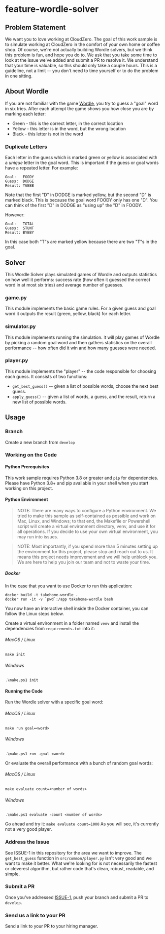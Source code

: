 # feature-wordle-solver

## Problem Statement

We want you to love working at CloudZero. The goal of this work sample is to simulate working at CloudZero in the comfort of your own home or coffee shop.  Of course, we're not actually building Wordle solvers, but we think this problem is fun, and hope you do to. We ask that you take some time to look at the issue we've added and submit a PR to resolve it. We understand that your time is valuable, so this should only take a couple hours. This is a guideline, not a limit -- you don't need to time yourself or to do the problem in one sitting.

## About Wordle
If you are not familiar with the game [Wordle](https://www.nytimes.com/games/wordle/index.html), you try to guess a "goal" word in six tries.  After each attempt the game shows you how close you are by marking each letter:
* Green - this is the correct letter, in the correct location
* Yellow - this letter is in the word, but the wrong location
* Black - this letter is not in the word

### Duplicate Letters
Each letter in the guess which is marked green or yellow is associated with a _unique_ letter in the goal word. This is important if the guess or goal words have a repeated letter.  For example:
```
Goal:   FOODY
Guess:  DODGE
Result: YGBBB
```
Note that the first "D" in DODGE is marked yellow, but the second "D" is marked black.  This is because the goal word FOODY only has one "D".  You can think of the first "D" in DODGE as "using up" the "D" in FOODY.

However:
```
Goal:   TOTAL
Guess:  STUNT
Result: BYBBY
```
In this case both "T"s are marked yellow because there are two "T"s in the goal.

## Solver
This Wordle Solver plays simulated games of Wordle and outputs statistics on how well it performs: success rate (how often it guessed the correct word in at most six tries) and average number of guesses.

### game.py
This module implements the basic game rules.  For a given guess and goal word it outputs the result (green, yellow, black) for each letter.

### simulator.py
This module implements running the simulation.  It will play games of Wordle by picking a random goal word and then gathers statistics on the overall performance -- how often did it win and how many guesses were needed.

### player.py
This module implements the "player" -- the code responsible for choosing each guess.  It consists of two functions:
* `get_best_guess()` -- given a list of possible words, choose the next best guess.
* `apply_guess()` -- given a list of words, a guess, and the result, return a new list of possible words.

## Usage

### Branch

Create a new branch from `develop`

### Working on the Code

#### Python Prerequisites

This work sample requires Python 3.8 or greater and `pip` for dependencies. Please have Python 3.8+ and pip available in your shell when you start working on this project.

#### Python Environment
> NOTE: There are many ways to configure a Python environment. We tried to make this sample as self-contained as possible and work on Mac, Linux, and Windows; to that end, the Makefile or Powershell script will create a virtual environment directory, venv, and use it for all operations. If you decide to use your own virtual environment, you may run into issues.

> NOTE: Most importantly, if you spend more than 5 minutes setting up the environment for this project, please stop and reach out to us. It means this project needs improvement and we will help unblock you. We are here to help you join our team and not to waste your time.

##### Docker

In the case that you want to use Docker to run this application:

```
docker build -t takehome-wordle .
docker run -it -v `pwd`:/app takehome-wordle bash
```

You now have an interactive shell inside the Docker container, you can follow the Linux steps below.

Create a virtual environment in a folder named `venv` and install the dependencies from `requirements.txt` into it:
###### MacOS / Linux
```
make init
```
###### Windows
```
.\make.ps1 init
```

#### Running the Code

Run the Wordle solver with a specific goal word:
###### MacOS / Linux
```
make run goal=<word>
```
###### Windows
```
.\make.ps1 run -goal <word>
```

Or evaluate the overall performance with a bunch of random goal words:
###### MacOS / Linux
```
make evaluate count=<number of words>
```
###### Windows
```
.\make.ps1 evaluate -count <number of words>
```

Go ahead and try it: `make evaluate count=1000`  As you will see, it's currently not a very good player.

### Address the Issue

See ISSUE-1 in this repository for the area we want to improve. The `get_best_guess` function in `src/common/player.py` isn't very good and we want to make it better. What we're looking for is not necessarily the fastest or cleverest algorithm, but rather code that's clean, robust, readable, and simple.

### Submit a PR

Once you've addressed [ISSUE-1](../../issues/1), push your branch and submit a PR to `develop`.

### Send us a link to your PR

Send a link to your PR to your hiring manager.
